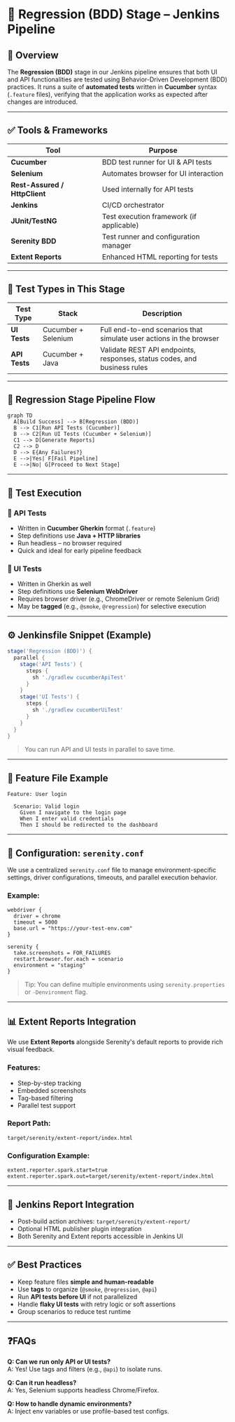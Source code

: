 # 🧪 Regression (BDD) Stage – Jenkins Pipeline

## 📌 Overview

The **Regression (BDD)** stage in our Jenkins pipeline ensures that both UI and API functionalities are tested using Behavior-Driven Development (BDD) practices. It runs a suite of **automated tests** written in **Cucumber** syntax (`.feature` files), verifying that the application works as expected after changes are introduced.

---

## ✅ Tools & Frameworks

| Tool        | Purpose                             |
|-------------|--------------------------------------|
| **Cucumber**| BDD test runner for UI & API tests   |
| **Selenium**| Automates browser for UI interaction |
| **Rest-Assured / HttpClient** | Used internally for API tests |
| **Jenkins** | CI/CD orchestrator                   |
| **JUnit/TestNG** | Test execution framework (if applicable) |
| **Serenity BDD** | Test runner and configuration manager |
| **Extent Reports** | Enhanced HTML reporting for tests |

---

## 🧩 Test Types in This Stage

| Test Type | Stack | Description |
|-----------|-------|-------------|
| **UI Tests** | Cucumber + Selenium | Full end-to-end scenarios that simulate user actions in the browser |
| **API Tests** | Cucumber + Java | Validate REST API endpoints, responses, status codes, and business rules |

---

## 🔁 Regression Stage Pipeline Flow

```mermaid
graph TD
  A[Build Success] --> B[Regression (BDD)]
  B --> C1[Run API Tests (Cucumber)]
  B --> C2[Run UI Tests (Cucumber + Selenium)]
  C1 --> D[Generate Reports]
  C2 --> D
  D --> E{Any Failures?}
  E -->|Yes| F[Fail Pipeline]
  E -->|No| G[Proceed to Next Stage]
```

---

## 🧪 Test Execution

### 🔹 API Tests
- Written in **Cucumber Gherkin** format (`.feature`)
- Step definitions use **Java + HTTP libraries**
- Run headless – no browser required
- Quick and ideal for early pipeline feedback

### 🔹 UI Tests
- Written in Gherkin as well
- Step definitions use **Selenium WebDriver**
- Requires browser driver (e.g., ChromeDriver or remote Selenium Grid)
- May be **tagged** (e.g., `@smoke`, `@regression`) for selective execution

---

## ⚙️ Jenkinsfile Snippet (Example)

```groovy
stage('Regression (BDD)') {
  parallel {
    stage('API Tests') {
      steps {
        sh './gradlew cucumberApiTest'
      }
    }
    stage('UI Tests') {
      steps {
        sh './gradlew cucumberUiTest'
      }
    }
  }
}
```

> You can run API and UI tests in parallel to save time.

---

## 📝 Feature File Example

```gherkin
Feature: User login

  Scenario: Valid login
    Given I navigate to the login page
    When I enter valid credentials
    Then I should be redirected to the dashboard
```

---

## 🔧 Configuration: `serenity.conf`

We use a centralized `serenity.conf` file to manage environment-specific settings, driver configurations, timeouts, and parallel execution behavior.

### Example:

```hocon
webdriver {
  driver = chrome
  timeout = 5000
  base.url = "https://your-test-env.com"
}

serenity {
  take.screenshots = FOR_FAILURES
  restart.browser.for.each = scenario
  environment = "staging"
}
```

> Tip: You can define multiple environments using `serenity.properties` or `-Denvironment` flag.

---

## 📊 Extent Reports Integration

We use **Extent Reports** alongside Serenity's default reports to provide rich visual feedback.

### Features:
- Step-by-step tracking
- Embedded screenshots
- Tag-based filtering
- Parallel test support

### Report Path:
```
target/serenity/extent-report/index.html
```

### Configuration Example:

```properties
extent.reporter.spark.start=true
extent.reporter.spark.out=target/serenity/extent-report/index.html
```

---

## 📎 Jenkins Report Integration

- Post-build action archives: `target/serenity/extent-report/`
- Optional HTML publisher plugin integration
- Both Serenity and Extent reports accessible in Jenkins UI

---

## ✅ Best Practices

- Keep feature files **simple and human-readable**
- Use **tags** to organize (`@smoke`, `@regression`, `@api`)
- Run **API tests before UI** if not parallelized
- Handle **flaky UI tests** with retry logic or soft assertions
- Group scenarios to reduce test runtime

---

## ❓FAQs

**Q: Can we run only API or UI tests?**  
A: Yes! Use tags and filters (e.g., `@api`) to isolate runs.

**Q: Can it run headless?**  
A: Yes, Selenium supports headless Chrome/Firefox.

**Q: How to handle dynamic environments?**  
A: Inject env variables or use profile-based test configs.
